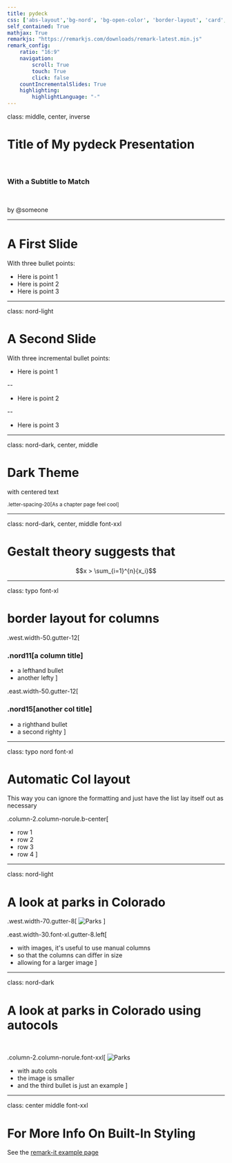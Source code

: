 ```yaml
---
title: pydeck
css: ['abs-layout','bg-nord', 'bg-open-color', 'border-layout', 'card', 'devices', 'filters', 'font-nord', 'font-open-color', 'lines',  'nord-dark', 'nord-light', 'nord', 'open-color', 'pure', 'spaces', 'text-circle', 'text-rect', 'default-fonts','typo', 'default', 'style','ek']
self_contained: True
mathjax: True
remarkjs: "https://remarkjs.com/downloads/remark-latest.min.js"
remark_config:
    ratio: "16:9"
    navigation:
        scroll: True
        touch: True
        click: false
    countIncrementalSlides: True
    highlighting:
        highlightLanguage: "-"
---
```


class: middle, center, inverse
# Title of My pydeck Presentation
<br>

### With a Subtitle to Match
<br>

by @someone

---
# A First Slide  
With three bullet points:  
+ Here is point 1
+ Here is point 2
+ Here is point 3

---
class: nord-light
# A Second Slide  
With three incremental bullet points:  

+ Here is point 1  

--

+ Here is point 2  

--

+ Here is point 3

---

class: nord-dark, center, middle

# Dark Theme

with centered text

<small>.letter-spacing-20[As a chapter page feel cool]</small>

---
class: nord-dark, center, middle font-xxl

# Gestalt theory suggests that 

$$x > \sum_{i=1}^{n}{x_i}$$

---
class: typo font-xl
# border layout for columns

.west.width-50.gutter-12[

### .nord11[a column title]

- a lefthand bullet
- another lefty
]

.east.width-50.gutter-12[

### .nord15[another col title]

- a righthand bullet
- a second righty
]

---
class: typo nord font-xl
# Automatic Col layout

This way you can ignore the formatting and just have the list lay itself out as necessary

.column-2.column-norule.b-center[

- row 1
- row 2
- row 3
- row 4
]

---

class: nord-light
# A look at parks in Colorado

.west.width-70.gutter-8[
![Parks](https://www.colorado.com/sites/default/files/blackcanyon_NPS_Lisa-Lynch.jpg)
]

.east.width-30.font-xl.gutter-8.left[
- with images, it's useful to use manual columns
- so that the columns can differ in size
- allowing for a larger image
]

---
class: nord-dark 
# A look at parks in Colorado using autocols
<br>

.column-2.column-norule.font-xxl[
![Parks](https://www.colorado.com/sites/default/files/blackcanyon_NPS_Lisa-Lynch.jpg)
- with auto cols
- the image is smaller
- and the third bullet is just an example
]

---

class: center middle font-xxl

# For More Info On Built-In Styling

See the [remark-it example page](https://remark-it.vercel.app/index-en_US.html)